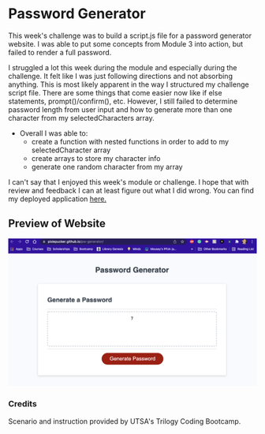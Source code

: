 # Password Generator
This week's challenge was to build a script.js file for a password generator website. I was able to put some concepts from Module 3 into action, but failed to render a full password. 

I struggled a lot this week during the module and especially during the challenge. It felt like I was just following directions and not absorbing anything. This is most likely apparent in the way I structured my challenge script file. There are some things that come easier now like if else statements, prompt()/confirm(), etc. However, I still failed to determine password length from user input and how to generate more than one character from my selectedCharacters array. 

- Overall I was able to:
    - create a function with nested functions in order to add to my selectedCharacter array
    - create arrays to store my character info
    - generate one random character from my array

I can't say that I enjoyed this week's module or challenge. I hope that with review and feedback I can at least figure out what I did wrong. You can find my deployed application [here.](https://pixiepucker.github.io/pw-generator/)

## Preview of Website
![screenshot of website with one character generated](./assets/images/deployed-app.png)

### Credits
Scenario and instruction provided by UTSA's Trilogy Coding Bootcamp.
